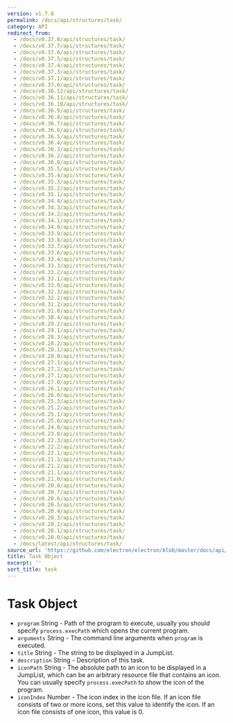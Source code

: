 ```yaml
---
version: v1.7.8
permalink: /docs/api/structures/task/
category: API
redirect_from:
  - /docs/v0.37.8/api/structures/task/
  - /docs/v0.37.7/api/structures/task/
  - /docs/v0.37.6/api/structures/task/
  - /docs/v0.37.5/api/structures/task/
  - /docs/v0.37.4/api/structures/task/
  - /docs/v0.37.3/api/structures/task/
  - /docs/v0.37.1/api/structures/task/
  - /docs/v0.37.0/api/structures/task/
  - /docs/v0.36.12/api/structures/task/
  - /docs/v0.36.11/api/structures/task/
  - /docs/v0.36.10/api/structures/task/
  - /docs/v0.36.9/api/structures/task/
  - /docs/v0.36.8/api/structures/task/
  - /docs/v0.36.7/api/structures/task/
  - /docs/v0.36.6/api/structures/task/
  - /docs/v0.36.5/api/structures/task/
  - /docs/v0.36.4/api/structures/task/
  - /docs/v0.36.3/api/structures/task/
  - /docs/v0.36.2/api/structures/task/
  - /docs/v0.36.0/api/structures/task/
  - /docs/v0.35.5/api/structures/task/
  - /docs/v0.35.4/api/structures/task/
  - /docs/v0.35.3/api/structures/task/
  - /docs/v0.35.2/api/structures/task/
  - /docs/v0.35.1/api/structures/task/
  - /docs/v0.34.4/api/structures/task/
  - /docs/v0.34.3/api/structures/task/
  - /docs/v0.34.2/api/structures/task/
  - /docs/v0.34.1/api/structures/task/
  - /docs/v0.34.0/api/structures/task/
  - /docs/v0.33.9/api/structures/task/
  - /docs/v0.33.8/api/structures/task/
  - /docs/v0.33.7/api/structures/task/
  - /docs/v0.33.6/api/structures/task/
  - /docs/v0.33.4/api/structures/task/
  - /docs/v0.33.3/api/structures/task/
  - /docs/v0.33.2/api/structures/task/
  - /docs/v0.33.1/api/structures/task/
  - /docs/v0.33.0/api/structures/task/
  - /docs/v0.32.3/api/structures/task/
  - /docs/v0.32.2/api/structures/task/
  - /docs/v0.31.2/api/structures/task/
  - /docs/v0.31.0/api/structures/task/
  - /docs/v0.30.4/api/structures/task/
  - /docs/v0.29.2/api/structures/task/
  - /docs/v0.29.1/api/structures/task/
  - /docs/v0.28.3/api/structures/task/
  - /docs/v0.28.2/api/structures/task/
  - /docs/v0.28.1/api/structures/task/
  - /docs/v0.28.0/api/structures/task/
  - /docs/v0.27.3/api/structures/task/
  - /docs/v0.27.2/api/structures/task/
  - /docs/v0.27.1/api/structures/task/
  - /docs/v0.27.0/api/structures/task/
  - /docs/v0.26.1/api/structures/task/
  - /docs/v0.26.0/api/structures/task/
  - /docs/v0.25.3/api/structures/task/
  - /docs/v0.25.2/api/structures/task/
  - /docs/v0.25.1/api/structures/task/
  - /docs/v0.25.0/api/structures/task/
  - /docs/v0.24.0/api/structures/task/
  - /docs/v0.23.0/api/structures/task/
  - /docs/v0.22.3/api/structures/task/
  - /docs/v0.22.2/api/structures/task/
  - /docs/v0.22.1/api/structures/task/
  - /docs/v0.21.3/api/structures/task/
  - /docs/v0.21.2/api/structures/task/
  - /docs/v0.21.1/api/structures/task/
  - /docs/v0.21.0/api/structures/task/
  - /docs/v0.20.8/api/structures/task/
  - /docs/v0.20.7/api/structures/task/
  - /docs/v0.20.6/api/structures/task/
  - /docs/v0.20.5/api/structures/task/
  - /docs/v0.20.4/api/structures/task/
  - /docs/v0.20.3/api/structures/task/
  - /docs/v0.20.2/api/structures/task/
  - /docs/v0.20.1/api/structures/task/
  - /docs/v0.20.0/api/structures/task/
  - /docs/latest/api/structures/task/
source_url: 'https://github.com/electron/electron/blob/master/docs/api/structures/task.md'
title: Task Object
excerpt: ''
sort_title: task
---
```




<!--


                                      ::::
                                    :o+//+o:
                                    +o    oo-
                                    :o+//oo/+o/
                                      -::-   -oo:
                                               /s/
                      -::::::::-                :s/  :::--
                  :+oo+////////+:        -:/+oo/ :s:-///++oo+:
                /o+:                -/+oo+/:-     +o-      -:+o:
               /s:              -:+o+/:           -o+         :s/
              -s/            -/oo/:                /s-         +s-
              -s/         -/oo/-                   -s/         /s-
               oo       :+o/-                       oo         oo
               -s/    :oo/                          /s-       /s-
                :s/ :oo:              -::-          /s-      /s:
                  -+o/               /ssss/         :s:    -+o-
                 :o+--               /ssss/         :s:   :o+-
                :s/  +o:              -::-          /s-   --
               -s/    :+o/-                         /s-
               oo       -+o+-                       oo
              -s/         -/oo/-                   -s/
             -+soo+:         -/oo/:                /s-      /oooo+-
             o+   :s:           -:+o+/:-          -o+      /s:  -oo
             oo:--/s:       ::      -:+oo+/:-     -/-      /s/--:o+
              :+++/-        :s:          -:/+ooo++//////++oo//+o+:
                             /s:                --::::::--
                              /s/              /s-
                               :oo:          :oo:
                                 /oo/-    -/oo/
                                   -/+oooo+/-





                   _______  _______  _______  _______  __
                  |       ||       ||       ||       ||  |
                  |  _____||_     _||   _   ||    _  ||  |
                  | |_____   |   |  |  | |  ||   |_| ||  |
                  |_____  |  |   |  |  |_|  ||    ___||__|
                   _____| |  |   |  |       ||   |     __
                  |_______|  |___|  |_______||___|    |__|


    This file is generated automatically, so it should not be edited.

    To make changes, head over to the electron/electron repository:

    https://github.com/electron/electron/blob/master/docs/api/structures/task.md

    Thanks!

-->
# Task Object

*   `program` String - Path of the program to execute, usually you should specify `process.execPath` which opens the current program.
*   `arguments` String - The command line arguments when `program` is executed.
*   `title` String - The string to be displayed in a JumpList.
*   `description` String - Description of this task.
*   `iconPath` String - The absolute path to an icon to be displayed in a JumpList, which can be an arbitrary resource file that contains an icon. You can usually specify `process.execPath` to show the icon of the program.
*   `iconIndex` Number - The icon index in the icon file. If an icon file consists of two or more icons, set this value to identify the icon. If an icon file consists of one icon, this value is 0.
